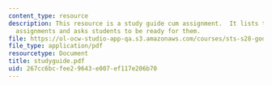 ```yaml
---
content_type: resource
description: This resource is a study guide cum assignment.  It lists two reading
  assignments and asks students to be ready for them.
file: https://ol-ocw-studio-app-qa.s3.amazonaws.com/courses/sts-s28-godzilla-and-the-bullet-train-technology-and-culture-in-modern-japan-fall-2005/267cc6bcfee29643e007ef117e206b70_studyguide.pdf
file_type: application/pdf
resourcetype: Document
title: studyguide.pdf
uid: 267cc6bc-fee2-9643-e007-ef117e206b70
---
```

